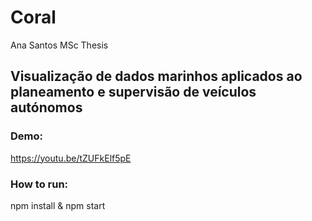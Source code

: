 # Coral
Ana Santos MSc Thesis

## Visualização de dados marinhos aplicados ao planeamento e supervisão de veículos autónomos

### Demo: 
https://youtu.be/tZUFkElf5pE

### How to run:
npm install & npm start
